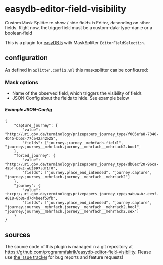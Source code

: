 # easydb-editor-field-visibility
Custom Mask Splitter to show / hide fields in Editor, depending on other fields. Right now, the triggerfield must be a custom-data-type-dante or a boolean-field

This is a plugin for [easyDB 5](http://5.easydb.de/) with MaskSplitter `EditorFieldSelection`.

## configuration

As defined in `Splitter.config.yml` this masksplitter can be configured:

### Mask options

* Name of the observed field, which triggers the visibility of fields
* JSON-Config about the fields to hide. See example below

##### Example JSON-Config

~~~~
{
	"capture_journey": {
		"value": "http://uri.gbv.de/terminology/prizepapers_journey_type/f005efa8-7340-4b45-bb52-77ce42a42e25",
		"fields": ["journey.journey__mehrfach.field1", "journey.journey__mehrfach.journey__mehrfach__mehrfach2.bool"]
	},
	"forced_journey": {
		"value": "http://uri.gbv.de/terminology/prizepapers_journey_type/db0ecf20-96ca-45bf-b0c2-eb2097adf1f0",
		"fields": ["journey.place_end_intended", "journey.capture", "journey.journey__mehrfach.journey__mehrfach__mehrfach2"]
	},
	"journey": {
		"value": "http://uri.gbv.de/terminology/prizepapers_journey_type/94b943b7-ee9f-4818-8b8e-d7d4beef58fb",
		"fields": ["journey.place_end_intended", "journey.capture", "journey.journey__mehrfach.journey__mehrfach__mehrfach2.bool", "journey.journey__mehrfach.journey__mehrfach__mehrfach2.sex"]
	}
}
~~~~

## sources

The source code of this plugin is managed in a git repository at <https://github.com/programmfabrik/easydb-editor-field-visibility>. Please use [the issue tracker](https://github.com/programmfabrik/easydb-editor-field-visibility/issues) for bug reports and feature requests!
